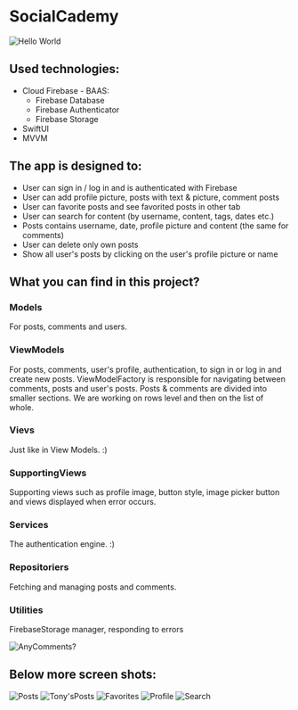 # SocialCademy
![Hello World](https://github.com/MrGerlach/Content/blob/main/SocialCademy/HelloWorld.png?raw=true)
## Used technologies:
- Cloud Firebase - BAAS:
    - Firebase Database
    - Firebase Authenticator
    - Firebase Storage
- SwiftUI
- MVVM

## The app is designed to:
- User can sign in / log in and is authenticated with Firebase
- User can add profile picture, posts with text & picture, comment posts
- User can favorite posts and see favorited posts in other tab
- User can search for content (by username, content, tags, dates etc.)
- Posts contains username, date, profile picture and content (the same for comments)
- User can delete only own posts
- Show all user's posts by clicking on the user's profile picture or name


## What you can find in this project? 

### **Models**
For posts, comments and users.

### **ViewModels**
For posts, comments, user's profile, authentication, to sign in or log in and create new posts.
ViewModelFactory is responsible for navigating between comments, posts and user's posts.
Posts & comments are divided into smaller sections. We are working on rows level and then on the list of whole.

### **Vievs**
Just like in View Models. :)

### **SupportingViews**
Supporting views such as profile image, button style, image picker button and views displayed when error occurs.

### **Services**
The authentication engine. :)

### **Repositoriers**
Fetching and managing posts and comments.

### **Utilities**
FirebaseStorage manager, responding to errors 

![AnyComments?](https://github.com/MrGerlach/Content/blob/main/SocialCademy/AnyComments.png?raw=true)

## Below more screen shots: 

![Posts](https://github.com/MrGerlach/Content/blob/main/SocialCademy/Posts.png?raw=true)
![Tony'sPosts](https://github.com/MrGerlach/Content/blob/main/SocialCademy/TonysPosts.png?raw=true)
![Favorites](https://github.com/MrGerlach/Content/blob/main/SocialCademy/Favorites.png?raw=true)
![Profile](https://github.com/MrGerlach/Content/blob/main/SocialCademy/ProfilePic.png?raw=true)
![Search](https://github.com/MrGerlach/Content/blob/main/SocialCademy/SearchTor.png?raw=true)
